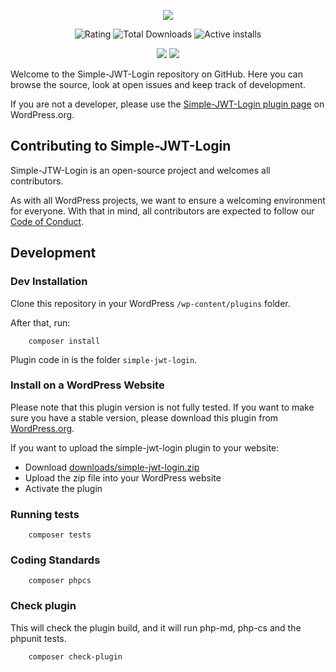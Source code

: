 <p align="center">
    <img src="https://ps.w.org/simple-jwt-login/assets/banner-772x250.png?rev=2106097">
</p>

<p align="center">

   <img src="https://img.shields.io/wordpress/plugin/stars/simple-jwt-login" alt="Rating" />
   <img src="https://img.shields.io/wordpress/plugin/dt/simple-jwt-login" alt="Total Downloads" />
   <img src="https://img.shields.io/wordpress/plugin/installs/simple-jwt-login" alt="Active installs" />
</p>
<p align="center">
    <img src="https://github.com/nicumicle/simple-jwt-login/actions/workflows/php.yml/badge.svg" />
    <img src="https://codecov.io/gh/nicumicle/simple-jwt-login/branch/master/graph/badge.svg?token=dVOwuGQoY3"/>
</p>

<p>
Welcome to the Simple-JWT-Login repository on GitHub. Here you can browse the source, look at open issues and keep track of development.
</p>

If you are not a developer, please use the [Simple-JWT-Login plugin page](https://wordpress.org/plugins/simple-jwt-login/) on WordPress.org.

## Contributing to Simple-JWT-Login
Simple-JTW-Login is an open-source project and welcomes all contributors.

As with all WordPress projects, we want to ensure a welcoming environment for everyone. With that in mind, all contributors are expected to follow our [Code of Conduct](https://github.com/nicumicle/simple-jwt-login/blob/master/CODE_OF_CONDUCT.md).

## Development

### Dev Installation

Clone this repository in your WordPress `/wp-content/plugins` folder.

After that, run:
```
    composer install
```

Plugin code in is the folder `simple-jwt-login`.

### Install on a WordPress Website

Please note that this plugin version is not fully tested.
If you want to make sure you have a stable version, please download this plugin from [WordPress.org](https://wordpress.org/plugins/simple-jwt-login/).

If you want to upload the simple-jwt-login plugin to your website:
- Download [downloads/simple-jwt-login.zip](https://github.com/nicumicle/simple-jwt-login/blob/master/download/simple-jwt-login.zip)
- Upload the zip file into your WordPress website
- Activate the plugin
 
### Running tests

```
    composer tests
```

### Coding Standards

```
    composer phpcs
```

### Check plugin
This will check the plugin build, and it will run php-md, php-cs and the phpunit tests.

```
    composer check-plugin
```


 
